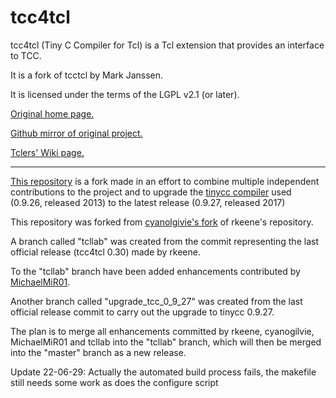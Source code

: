 tcc4tcl
=======

tcc4tcl (Tiny C Compiler for Tcl) is a Tcl extension that provides an interface 
to TCC.

It is a fork of tcctcl by Mark Janssen.

It is licensed under the terms of the LGPL v2.1 (or later).

[Original home page.](https://chiselapp.com/user/rkeene/repository/tcc4tcl/home)

[Github mirror of original project.](https://github.com/rkeene/tcc4tcl)

[Tclers' Wiki page.](https://wiki.tcl-lang.org/page/tcc4tcl)

------------------------------

[This repository](https://github.com/tcllab/tcc4tcl) is a fork made in an 
effort to combine multiple independent contributions to the project and to 
upgrade the [tinycc compiler](https://github.com/TinyCC/tinycc) used (0.9.26, 
released 2013) to the latest release (0.9.27, released 2017)

This repository was forked from [cyanolgivie's 
fork](https://github.com/cyanogilvie/tcc4tcl) of rkeene's repository.

A branch called "tcllab" was created from the commit representing the last 
official release (tcc4tcl 0.30) made by rkeene.

To the "tcllab" branch have been added enhancements contributed by 
[MichaelMiR01](https://github.com/MichaelMiR01/tcc4tcl).

Another branch called "upgrade_tcc_0_9_27" was created from the last official 
release commit to carry out the upgrade to tinycc 0.9.27.

The plan is to merge all enhancements committed by rkeene, cyanogilvie, 
MichaelMiR01 and tcllab into the "tcllab" branch,  which will then be merged 
into the "master" branch as a new release.

Update 22-06-29: 
Actually the automated build process fails, the makefile still needs some work as does the configure script

